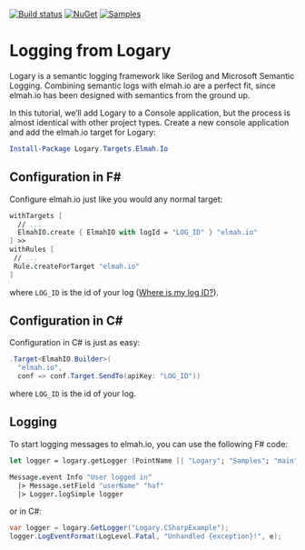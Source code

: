 [![Build status](https://ci.appveyor.com/api/projects/status/uf2n4l6a0tp7jq4p?svg=true)](https://ci.appveyor.com/project/haf/logary)
[![NuGet](https://img.shields.io/nuget/v/Logary.Targets.Elmah.Io.svg)](https://www.nuget.org/packages/Logary.Targets.Elmah.Io/)
[![Samples](https://img.shields.io/badge/samples-2-brightgreen.svg)](https://github.com/logary/logary/tree/master/examples)

# Logging from Logary

Logary is a semantic logging framework like Serilog and Microsoft Semantic Logging. Combining semantic logs with elmah.io are a perfect fit, since elmah.io has been designed with semantics from the ground up.

In this tutorial, we’ll add Logary to a Console application, but the process is almost identical with other project types. Create a new console application and add the elmah.io target for Logary:

```powershell
Install-Package Logary.Targets.Elmah.Io
```

## Configuration in F&#35;

Configure elmah.io just like you would any normal target:

```fsharp
withTargets [
  // ...
  ElmahIO.create { ElmahIO with logId = "LOG_ID" } "elmah.io"
] >>
withRules [
 // ...
 Rule.createForTarget "elmah.io"
]
```

where `LOG_ID` is the id of your log ([Where is my log ID?](https://docs.elmah.io/where-is-my-log-id/)).

## Configuration in C&#35;

Configuration in C# is just as easy:

```csharp
.Target<ElmahIO.Builder>(
  "elmah.io",
  conf => conf.Target.SendTo(apiKey: "LOG_ID"))
```

where `LOG_ID` is the id of your log.

## Logging

To start logging messages to elmah.io, you can use the following F# code:

```fsharp
let logger = logary.getLogger (PointName [| "Logary"; "Samples"; "main" |])

Message.event Info "User logged in"
  |> Message.setField "userName" "haf"
  |> Logger.logSimple logger

```

or in C#:

```csharp
var logger = logary.GetLogger("Logary.CSharpExample");
logger.LogEventFormat(LogLevel.Fatal, "Unhandled {exception}!", e);
```